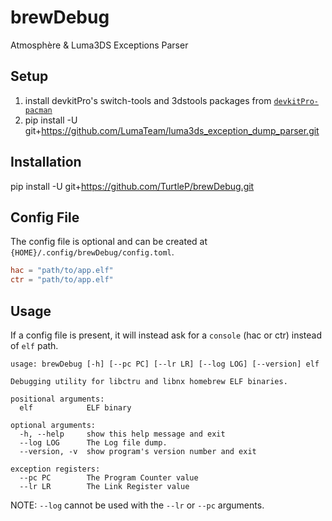 # brewDebug
Atmosphère &amp; Luma3DS Exceptions Parser

## Setup
1. install devkitPro's switch-tools and 3dstools packages from [`devkitPro-pacman`](https://devkitpro.org/wiki/devkitPro_pacman)
2. pip install -U git+https://github.com/LumaTeam/luma3ds_exception_dump_parser.git

## Installation
pip install -U git+https://github.com/TurtleP/brewDebug.git

## Config File

The config file is optional and can be created at `{HOME}/.config/brewDebug/config.toml`.

```toml
hac = "path/to/app.elf"
ctr = "path/to/app.elf"
```

## Usage

If a config file is present, it will instead ask for a `console` (hac or ctr) instead of `elf` path.

```
usage: brewDebug [-h] [--pc PC] [--lr LR] [--log LOG] [--version] elf

Debugging utility for libctru and libnx homebrew ELF binaries.

positional arguments:
  elf            ELF binary

optional arguments:
  -h, --help     show this help message and exit
  --log LOG      The Log file dump.
  --version, -v  show program's version number and exit

exception registers:
  --pc PC        The Program Counter value
  --lr LR        The Link Register value
```


NOTE: `--log` cannot be used with the `--lr` or `--pc` arguments.

